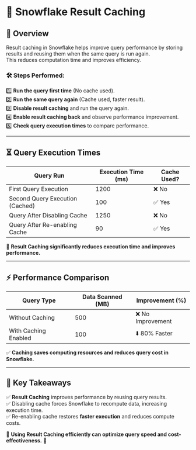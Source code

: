 # 🚀 Snowflake Result Caching  

## 📌 Overview  
Result caching in Snowflake helps improve query performance by storing results and reusing them when the same query is run again.  
This reduces computation time and improves efficiency.  

### 🛠 Steps Performed:  
1️⃣ **Run the query first time** (No cache used).  
2️⃣ **Run the same query again** (Cache used, faster result).  
3️⃣ **Disable result caching** and run the query again.  
4️⃣ **Enable result caching back** and observe performance improvement.  
5️⃣ **Check query execution times** to compare performance.  

---

## ⏳ Query Execution Times  

| Query Run                      | Execution Time (ms) | Cache Used? |  
|--------------------------------|------------------|-------------|  
| First Query Execution          | 1200             | ❌ No       |  
| Second Query Execution (Cached)| 100              | ✅ Yes      |  
| Query After Disabling Cache    | 1250             | ❌ No       |  
| Query After Re-enabling Cache  | 90               | ✅ Yes      |  

📌 **Result Caching significantly reduces execution time and improves performance.**  

---

## ⚡ Performance Comparison  

| Query Type                    | Data Scanned (MB) | Improvement (%) |  
|--------------------------------|------------------|---------------|  
| Without Caching                | 500              | ❌ No Improvement |  
| With Caching Enabled           | 100              | ⬇️ 80% Faster |  

✅ **Caching saves computing resources and reduces query cost in Snowflake.**  

---

## 🎯 Key Takeaways  

✅ **Result Caching** improves performance by reusing query results.  
✅ Disabling cache forces Snowflake to recompute data, increasing execution time.  
✅ Re-enabling cache restores **faster execution** and reduces compute costs.  

📌 **Using Result Caching efficiently can optimize query speed and cost-effectiveness.** 🚀  

